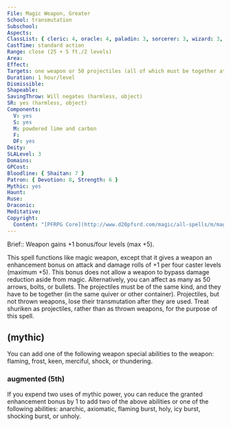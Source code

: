 ```yaml
---
File: Magic Weapon, Greater
School: transmutation
Subschool: 
Aspects: 
ClassList: { cleric: 4, oracle: 4, paladin: 3, sorcerer: 3, wizard: 3, inquisitor: 3, antipaladin: 3, magus: 3, bloodrager: 3, shaman: 4, occultist: 3 }
CastTime: standard action
Range: close (25 + 5 ft./2 levels)
Area: 
Effect: 
Targets: one weapon or 50 projectiles (all of which must be together at the time of casting)
Duration: 1 hour/level
Dismissible: 
Shapeable: 
SavingThrow: Will negates (harmless, object)
SR: yes (harmless, object)
Components:
  V: yes
  S: yes
  M: powdered lime and carbon
  F: 
  DF: yes
Deity: 
SLALevel: 3
Domains: 
GPCost: 
Bloodline: { Shaitan: 7 }
Patron: { Devotion: 8, Strength: 6 }
Mythic: yes
Haunt: 
Ruse: 
Draconic: 
Meditative: 
Copyright:
  Content: "[PFRPG Core](http://www.d20pfsrd.com/magic/all-spells/m/magic-weapon)"
---
```

Brief:: Weapon gains +1 bonus/four levels (max +5).

This spell functions like magic weapon, except that it gives a weapon an enhancement bonus on attack and damage rolls of +1 per four caster levels (maximum +5). This bonus does not allow a weapon to bypass damage reduction aside from magic.  Alternatively, you can affect as many as 50 arrows, bolts, or bullets.  The projectiles must be of the same kind, and they have to be together (in the same quiver or other container). Projectiles, but not thrown weapons, lose their transmutation after they are used.  Treat shuriken as projectiles, rather than as thrown weapons, for the purpose of this spell.


## (mythic)

You can add one of the following weapon special abilities to the weapon: flaming, frost, keen, merciful, shock, or thundering.


### augmented (5th)

If you expend two uses of mythic power, you can reduce the granted enhancement bonus by 1 to add two of the above abilities or one of the following abilities: anarchic, axiomatic, flaming burst, holy, icy burst, shocking burst, or unholy.

